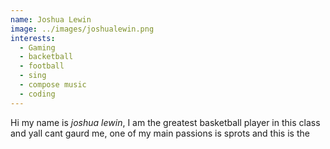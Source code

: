 ```yaml
---
name: Joshua Lewin
image: ../images/joshualewin.png
interests: 
  - Gaming
  - backetball
  - football
  - sing 
  - compose music
  - coding
---
```




Hi my name is *joshua lewin*, I am the greatest basketball player in this class and yall cant gaurd me, one of my main passions is sprots and this is the 